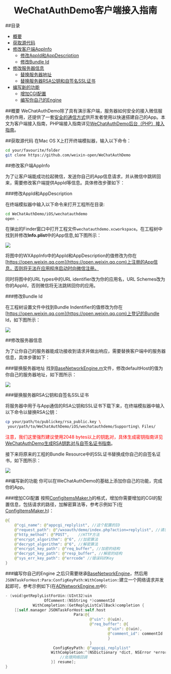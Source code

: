 <h1 align='center'>WeChatAuthDemo客户端接入指南</h1>

##目录

*	[概要]()
* 	[获取源代码]()
*  [修改客户端AppInfo]()
	*  [修改AppId和AppDescription]()
	*  [修改Bundle Id]()
*  [修改服务器信息]()
	*  [替换服务器地址]()
	*  [替换服务器RSA公钥和自签名SSL证书]()
*	[编写新的功能]()
	* [增加CGI配置]()
	* [编写你自己的Engine]()

##概要
WeChatAuthDemo除了具有演示客户端，服务器如何安全的接入微信服务的作用，还提供了一套[安全的通信方式](https://github.com/weixin-open/WeChatAuthDemo/wiki/微信Auth-Demo-App交互时序说明文档)供开发者使用以快速搭建自己的App。本文为客户端接入指南，PHP端接入指南详见[WeChatAuthDemo后台（PHP）接入指南]()。

##获取源代码
在Mac OS X上打开终端模拟器，输入以下命令：

```bash
cd your/favourite/folder
git clone https://github.com/weixin-open/WeChatAuthDemo
```

##修改客户端AppInfo

为了让客户端能成功拉起微信，发送你自己的App信息请求，并从微信中跳转回来，需要修改客户端提供AppId等信息。具体修改步骤如下：

###修改AppId和AppDescription

在终端模拟器中输入以下命令来打开工程所在目录:

```bash
cd WeChatAuthDemo/iOS/wechatauthdemo
open .
```

在弹出的Finder窗口中打开工程文件```wechatauthdemo.xcworkspace```。在工程树中找到并修改**Info.plist**中的App信息,如下图所示：

![](https://raw.githubusercontent.com/weixin-open/WeChatAuthDemo/master/doc/WXAppInfo.jpg)

将图中的WXAppInfo中的AppId和AppDescription的值修改为你在[https://open.weixin.qq.com](https://open.weixin.qq.com)上注册的App信息，否则将无法在应用程序启动时向微信注册。

同时将图中的URL types中的URL identifier改为你的应用名，URL Schemes改为你的AppId，否则微信将无法跳转回你的应用。

###修改Bundle Id

在工程树设置文件中找到Bundle Indentifier的值修改为你在[https://open.weixin.qq.com](https://open.weixin.qq.com)上登记的Bundle Id，如下图所示：

![](https://raw.githubusercontent.com/weixin-open/WeChatAuthDemo/master/doc/BundleId.jpg)

##修改服务器信息

为了让你自己的服务器能成功接收到请求并做出响应，需要替换客户端中的服务器信息，具体步骤如下：

###替换服务器地址
找到[BaseNetworkEngine.m](https://github.com/weixin-open/WeChatAuthDemo/blob/master/iOS/wechatauthdemo/Service/BaseNetworkEngine.m)文件，修改defaultHost的值为你自己的服务器地址，如下图所示：

![](https://raw.githubusercontent.com/weixin-open/WeChatAuthDemo/master/doc/defaultHost.tiff)

###替换服务器RSA公钥和自签名SSL证书

将服务器中用于与App通信的RSA公钥和SSL证书下载下来，在终端模拟器中输入以下命令以替换RSA公钥：

```bash
cp your/path/to/publickey/rsa_public.key \
 your/path/to/WeChatAuthDemo/iOS/wechatauthdemo/Supporting\ Files/
```

<font color=red>注意，我们这里强烈建议使用2048 bytes以上的钥匙对，具体生成密钥指南详见[WeChatAuthDemo生成RSA钥匙对与自签名证书指南]()</font>。

接下来将原来的工程的Bundle Resource中的SSL证书替换成你自己的自签名证书，如下图所示：

![](https://raw.githubusercontent.com/weixin-open/WeChatAuthDemo/master/doc/serverCer.jpg)

##编写新的功能
你可以在WeChatAuthDemo的基础上添加你自己的功能，完成你的App。

###增加CGI配置
按照[ConfigItemsMaker.h](https://github.com/weixin-open/WeChatAuthDemo/blob/master/iOS/wechatauthdemo/Service/ConfigItemsMaker.h)的格式，增加你需要增加的CGI的配置信息，包括请求的路径，加解密算法等，参考示例如下(在[ConfigItemsMaker.h](https://github.com/weixin-open/WeChatAuthDemo/blob/master/iOS/wechatauthdemo/Service/ConfigItemsMaker.h))：

```swift
@{
	@"cgi_name": @"appcgi_replylist", //这个配置的ID
	@"request_path": @"/wxoauth/demo/index.php?action=replylist", //请求路径
	@"http_method": @"POST",	//HTTP方法
	@"encrypt_algorithm": @"6", //加密算法
	@"decrypt_algorithm": @"6", //解密算法
	@"encrypt_key_path": @"req_buffer", //加密的结构
	@"decrypt_key_path": @"resp_buffer", //解密的结构
	@"sys_err_key_path": @"errcode" //错误码的Key
}
```

###编写你自己的Engine
之后只需要继承[BaseNetworkEngine](https://github.com/weixin-open/WeChatAuthDemo/blob/master/iOS/wechatauthdemo/Service/BaseNetworkEngine.m)，然后用```JSONTaskForHost:Para:ConfigKeyPath:WithCompletion:```建立一个网络请求并发起即可，参考示例如下(在[ADNetworkEngine.m](https://github.com/weixin-open/WeChatAuthDemo/blob/master/iOS/wechatauthdemo/Service/ADNetworkEngine.m)中):

```swift
- (void)getReplyListForUin:(UInt32)uin
                 OfComment:(NSString *)commentId
            WithCompletion:(GetReplyListCallBack)completion {
    [[self.manager JSONTaskForHost:self.host
                              Para:@{
                                     @"uin": @(uin),
                                     @"req_buffer": @{
                                             @"uin": @(uin),
                                             @"comment_id": commentId
                                             }
                                     }
                     ConfigKeyPath: @"appcgi_replylist"
                    WithCompletion:^(NSDictionary *dict, NSError *error) {
	                    //处理网络回调
                    }] resume];
}
```




